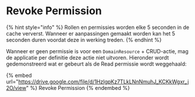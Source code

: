 # Revoke Permission

{% hint style="info" %}
Rollen en permissies worden elke 5 seconden in de cache ververst. Wanneer er  aanpassingen gemaakt worden kan het 5 seconden duren voordat deze in werking treden.
{% endhint %}

Wanneer er geen permissie is voor een `DomainResource` + CRUD-actie, mag de applicatie per definitie deze actie niet uitvoren. Hieronder wordt gedemonstreerd wat er gebeurt als de Read permissie wordt weggehaald:

{% embed url="https://drive.google.com/file/d/1HzlgpKz7TLkLNnNmuhJ_KCKkWgxr_j2O/view" %}
Revoke Permission
{% endembed %}

